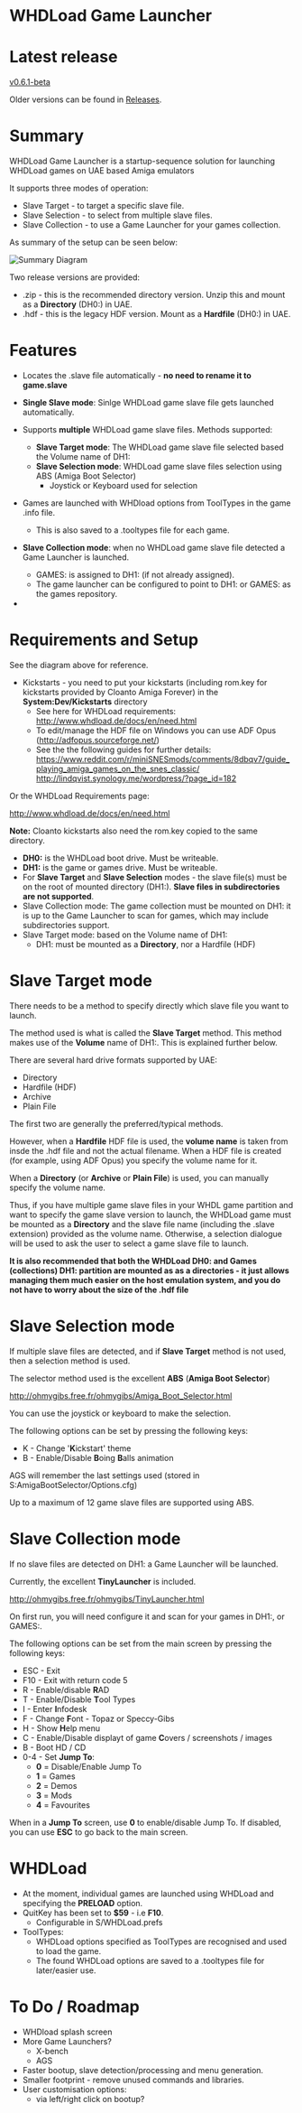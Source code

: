 # WHDLoad Game Launcher

# Latest release

[v0.6.1-beta](https://github.com/solarmon/WHDLoad-Game-Launcher/releases/tag/v0.6.1-beta)

Older versions can be found in [Releases](https://github.com/solarmon/WHDLoad-Game-Launcher/releases).

# Summary

WHDLoad Game Launcher is a startup-sequence solution for launching WHDLoad games on UAE based Amiga emulators

It supports three modes of operation:

* Slave Target - to target a specific slave file.
* Slave Selection - to select from multiple slave files.
* Slave Collection - to use a Game Launcher for your games collection.

As summary of the setup can be seen below:

![Summary Diagram](https://github.com/solarmon/WHDLoad-Game-Launcher/blob/master/WHDLoad-Game-Launcher.PNG)
      
Two release versions are provided:

* .zip - this is the recommended directory version. Unzip this and mount as a **Directory** (DH0:) in UAE.
* .hdf - this is the legacy HDF version. Mount as a **Hardfile** (DH0:) in UAE.

# Features

* Locates the .slave file automatically - **no need to rename it to game.slave**

* **Single Slave mode**: Sinlge WHDLoad game slave file gets launched automatically.

* Supports **multiple** WHDLoad game slave files. Methods supported:
   * **Slave Target mode**: The WHDLoad game slave file selected based the Volume name of DH1:
   * **Slave Selection mode**: WHDLoad game slave files selection using ABS (Amiga Boot Selector)
      * Joystick or Keyboard used for selection
* Games are launched with WHDload options from ToolTypes in the game .info file.
  - This is also saved to a .tooltypes file for each game.
  
* **Slave Collection mode**: when no WHDLoad game slave file detected a Game Launcher is launched.
     - GAMES: is assigned to DH1: (if not already assigned).
     - The game launcher can be configured to point to DH1: or GAMES: as the games repository.
* 

# Requirements and Setup

See the diagram above for reference.

* Kickstarts - you need to put your kickstarts (including rom.key for kickstarts provided by Cloanto Amiga Forever) in the **System:Dev/Kickstarts** directory
  - See here for WHDLoad requirements: http://www.whdload.de/docs/en/need.html
  - To edit/manage the HDF file on Windows you can use ADF Opus (http://adfopus.sourceforge.net/)
  - See the the following guides for further details:
https://www.reddit.com/r/miniSNESmods/comments/8dbqv7/guide_playing_amiga_games_on_the_snes_classic/ http://lindqvist.synology.me/wordpress/?page_id=182

Or the WHDLoad Requirements page:

http://www.whdload.de/docs/en/need.html

**Note:** Cloanto kickstarts also need the rom.key copied to the same directory.

* **DH0:** is the WHDLoad boot drive. Must be writeable.
* **DH1:** is the game or games drive. Must be writeable.
* For **Slave Target** and **Slave Selection** modes - the slave file(s) must be on the root of mounted directory (DH1:). **Slave files in subdirectories are not supported**.
* Slave Collection mode: The game collection must be mounted on DH1: it is up to the Game Launcher to scan for games, which may include subdirectories support.
* Slave Target mode: based on the Volume name of DH1:
   - DH1: must be mounted as a **Directory**, nor a Hardfile (HDF)

# Slave Target mode

There needs to be a method to specify directly which slave file you want to launch.

The method used is what is called the **Slave Target** method. This method makes use of the **Volume** name of DH1:. This is explained further below.

There are several hard drive formats supported by UAE:

* Directory
* Hardfile (HDF)
* Archive
* Plain File

The first two are generally the preferred/typical methods.

However, when a **Hardfile** HDF file is used, the **volume name** is taken from insde the .hdf file and not the actual filename. When a HDF file is created (for example, using ADF Opus) you specify the volume name for it.

When a **Directory** (or **Archive** or **Plain File**) is used, you can manually specify the volume name.

Thus, if you have multiple game slave files in your WHDL game partition and want to specify the game slave version to launch, the WHDLoad game must be mounted as a **Directory** and the slave file name (including the .slave extension) provided as the volume name. Otherwise, a selection dialogue will be used to ask the user to select a game slave file to launch.

**It is also recommended that both the WHDLoad DH0: and Games (collections) DH1: partition are mounted as as a directories - it just allows managing them much easier on the host emulation system, and you do not have to worry about the size of the .hdf file**

# Slave Selection mode

If multiple slave files are detected, and if **Slave Target** method is not used, then a selection method is used.

The selector method used is the excellent **ABS** (**Amiga Boot Selector**)

http://ohmygibs.free.fr/ohmygibs/Amiga_Boot_Selector.html

You can use the joystick or keyboard to make the selection.

The following options can be set by pressing the following keys:

* K - Change '**K**ickstart' theme
* B - Enable/Disable **B**oing **B**alls animation

AGS will remember the last settings used (stored in S:AmigaBootSelector/Options.cfg)

Up to a maximum of 12 game slave files are supported using ABS.

# Slave Collection mode

If no slave files are detected on DH1: a Game Launcher will be launched.

Currently, the excellent **TinyLauncher** is included.

http://ohmygibs.free.fr/ohmygibs/TinyLauncher.html

On first run, you will need configure it and scan for your games in DH1:, or GAMES:.

The following options can be set from the main screen by pressing the following keys:

* ESC - Exit
* F10 - Exit with return code 5
* R - Enable/disable **R**AD
* T - Enable/Disable **T**ool Types
* I - Enter **I**nfodesk
* F - Change **F**ont - Topaz or Speccy-Gibs
* H - Show **H**elp menu
* C - Enable/Disable displayt of game **C**overs / screenshots / images
* B - Boot HD / CD
* 0-4 - Set **Jump To**:
  - **0** = Disable/Enable Jump To
  - **1** = Games
  - **2** = Demos
  - **3** = Mods
  - **4** = Favourites

When in a **Jump To** screen, use **0** to enable/disable Jump To. If disabled, you can use **ESC** to go back to the main screen.

# WHDLoad

* At the moment, individual games are launched using WHDLoad and specifying the **PRELOAD** option.
* QuitKey has been set to **$59** - i.e **F10**.
  - Configurable in S/WHDLoad.prefs
* ToolTypes:
   - WHDLoad options specified as ToolTypes are recognised and used to load the game.
   - The found WHDLoad options are saved to a .tooltypes file for later/easier use. 
   
# To Do / Roadmap

* WHDload splash screen
* More Game Launchers?
  - X-bench
  - AGS
* Faster bootup, slave detection/processing and menu generation.
* Smaller footprint - remove unused commands and libraries.
* User customisation options:
  - via left/right click on bootup?
